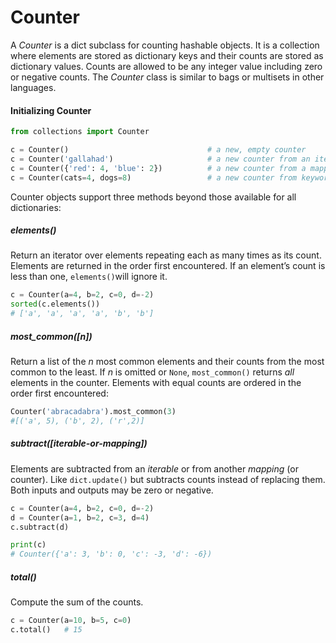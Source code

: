 # Counter
A _Counter_ is a dict subclass for counting hashable objects. It is a collection where elements are stored as dictionary keys and their counts are stored as dictionary values. Counts are allowed to be any integer value including zero or negative counts. The _Counter_ class is similar to bags or multisets in other languages.

#### Initializing Counter
```python
from collections import Counter

c = Counter()								# a new, empty counter
c = Counter('gallahad')						# a new counter from an iterable
c = Counter({'red': 4, 'blue': 2})			# a new counter from a mapping
c = Counter(cats=4, dogs=8)					# a new counter from keyword args
```

Counter objects support three methods beyond those available for all dictionaries:

##### elements()
Return an iterator over elements repeating each as many times as its count. Elements are returned in the order first encountered. If an element’s count is less than one, `elements()`will ignore it.
```python
c = Counter(a=4, b=2, c=0, d=-2)
sorted(c.elements())
# ['a', 'a', 'a', 'a', 'b', 'b']
```

##### most_common([n])
Return a list of the _n_ most common elements and their counts from the most common to the least. If _n_ is omitted or `None`, `most_common()` returns _all_ elements in the counter. Elements with equal counts are ordered in the order first encountered:
```python
Counter('abracadabra').most_common(3)
#[('a', 5), ('b', 2), ('r',2)]
```

##### subtract([iterable-or-mapping])
Elements are subtracted from an _iterable_ or from another _mapping_ (or counter). Like `dict.update()` but subtracts counts instead of replacing them. Both inputs and outputs may be zero or negative.
```python
c = Counter(a=4, b=2, c=0, d=-2)
d = Counter(a=1, b=2, c=3, d=4)
c.subtract(d)

print(c)
# Counter({'a': 3, 'b': 0, 'c': -3, 'd': -6})
```

##### total()
Compute the sum of the counts.
```python
c = Counter(a=10, b=5, c=0)
c.total()	# 15
```